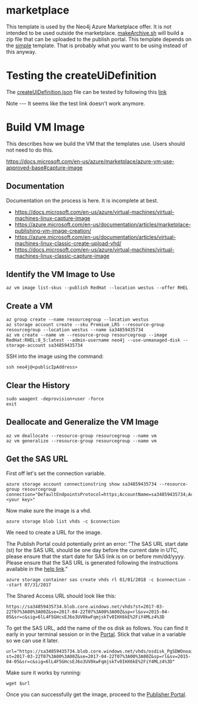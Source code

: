 # marketplace

This template is used by the Neo4j Azure Marketplace offer.  It is not intended to be used outside the marketplace. [makeArchive.sh](makeArchive.sh) will build a zip file that can be uploaded to the publish portal.  This template depends on the [simple](../simple) template.  That is probably what you want to be using instead of this anyway.

# Testing the createUiDefinition

The [createUiDefinition.json](createUiDefinition.json) file can be tested by following this [link](https://portal.azure.com/?clientOptimizations=false#blade/Microsoft_Azure_Compute/CreateMultiVmWizardBlade/internal_bladeCallId/anything/internal_bladeCallerParams/%7B%22initialData%22:%7B%7D,%22providerConfig%22:%7B%22createUiDefinition%22:%22https%3A%2F%2Fraw.githubusercontent.com%2Fneo4j-partners%2Fazure-resource-manager-neo4j%2Fmaster%2Fmarketplace%2FcreateUiDefinition.json%22%7D%7D)

Note --- It seems like the test link doesn't work anymore.

# Build VM Image

This describes how we build the VM that the templates use.  Users should not need to do this.

https://docs.microsoft.com/en-us/azure/marketplace/azure-vm-use-approved-base#capture-image

## Documentation

Documentation on the process is here.  It is incomplete at best.
* https://docs.microsoft.com/en-us/azure/virtual-machines/virtual-machines-linux-capture-image
* https://azure.microsoft.com/en-us/documentation/articles/marketplace-publishing-vm-image-creation/
* https://azure.microsoft.com/en-us/documentation/articles/virtual-machines-linux-classic-create-upload-vhd/
* https://docs.microsoft.com/en-us/azure/virtual-machines/virtual-machines-linux-classic-capture-image

## Identify the VM Image to Use

    az vm image list-skus --publish RedHat --location westus --offer RHEL

## Create a VM

    az group create --name resourcegroup --location westus
    az storage account create --sku Premium_LRS --resource-group resourcegroup --location westus --name sa34859435734
    az vm create --name vm --resource-group resourcegroup --image RedHat:RHEL:8_5:latest --admin-username neo4j --use-unmanaged-disk --storage-account sa34859435734

SSH into the image using the command:

    ssh neo4j@<publicIpAddress>

## Clear the History

    sudo waagent -deprovision+user -force
    exit

## Deallocate and Generalize the VM Image

    az vm deallocate --resource-group resourcegroup --name vm
    az vm generalize --resource-group resourcegroup --name vm

## Get the SAS URL

First off let's set the connection variable.

    azure storage account connectionstring show sa34859435734 --resource-group resourcegroup
    connection="DefaultEndpointsProtocol=https;AccountName=sa34859435734;AccountKey=<your key>"

Now make sure the image is a vhd.

    azure storage blob list vhds -c $connection

We need to create a URL for the image.  

The Publish Portal could potentially print an error: "The SAS URL start date (st) for the SAS URL should be one day before the current date in UTC, please ensure that the start date for SAS link is on or before mm/dd/yyyy. Please ensure that the SAS URL is generated following the instructions available in the [help link](https://docs.microsoft.com/en-us/azure/marketplace-publishing/marketplace-publishing-vm-image-creation)."

    azure storage container sas create vhds rl 01/01/2018 -c $connection --start 07/31/2017

The Shared Access URL should look like this:

    https://sa34859435734.blob.core.windows.net/vhds?st=2017-03-22T07%3A00%3A00Z&se=2017-04-22T07%3A00%3A00Z&sp=rl&sv=2015-04-05&sr=c&sig=6lL4F5GHcsEJ6o3UV0kwFqmjskTv0IHX6kE%2FiY4MLz4%3D

To get the SAS URL, add the name of the os disk as follows.  You can find it early in your terminal session or in the [Portal](http://portal.azure.com).  Stick that value in a variable so we can use it later.

    url="https://sa34859435734.blob.core.windows.net/vhds/osdisk_PgSDWOnoai.vhd?st=2017-03-22T07%3A00%3A00Z&se=2017-04-22T07%3A00%3A00Z&sp=rl&sv=2015-04-05&sr=c&sig=6lL4F5GHcsEJ6o3UV0kwFqmjskTv0IHX6kE%2FiY4MLz4%3D"

Make sure it works by running:

    wget $url

Once you can successfully get the image, proceed to the [Publisher Portal](https://cloudpartner.azure.com/#publisher).
